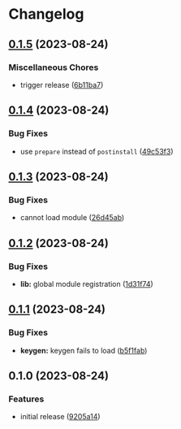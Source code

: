 # Changelog

## [0.1.5](https://github.com/nhedger/nestjs-encryption/compare/v0.1.4...v0.1.5) (2023-08-24)


### Miscellaneous Chores

* trigger release ([6b11ba7](https://github.com/nhedger/nestjs-encryption/commit/6b11ba738742a06f69894a86cc2599855d8eb21f))

## [0.1.4](https://github.com/nhedger/nestjs-encryption/compare/v0.1.3...v0.1.4) (2023-08-24)


### Bug Fixes

* use `prepare` instead of `postinstall` ([49c53f3](https://github.com/nhedger/nestjs-encryption/commit/49c53f38155de4360125d2ed69dc5969f8aacd6a))

## [0.1.3](https://github.com/nhedger/nestjs-encryption/compare/v0.1.2...v0.1.3) (2023-08-24)


### Bug Fixes

* cannot load module ([26d45ab](https://github.com/nhedger/nestjs-encryption/commit/26d45abcbbe8d7618d7401b2dea1c6cedb993093))

## [0.1.2](https://github.com/nhedger/nestjs-encryption/compare/v0.1.1...v0.1.2) (2023-08-24)


### Bug Fixes

* **lib:** global module registration ([1d31f74](https://github.com/nhedger/nestjs-encryption/commit/1d31f740393a417ec8416facb9e182e33c3c5325))

## [0.1.1](https://github.com/nhedger/nestjs-encryption/compare/v0.1.0...v0.1.1) (2023-08-24)


### Bug Fixes

* **keygen:** keygen fails to load ([b5f1fab](https://github.com/nhedger/nestjs-encryption/commit/b5f1faba539ae42795e9cff03691e53c1d7fd10d))

## 0.1.0 (2023-08-24)


### Features

* initial release ([9205a14](https://github.com/nhedger/nestjs-encryption/commit/9205a14b551773d16c0806abb7dddafa5364f543))
